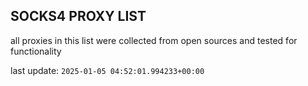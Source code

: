 ## SOCKS4 PROXY LIST

all proxies in this list were collected from open sources and tested for functionality

last update: `2025-01-05 04:52:01.994233+00:00`